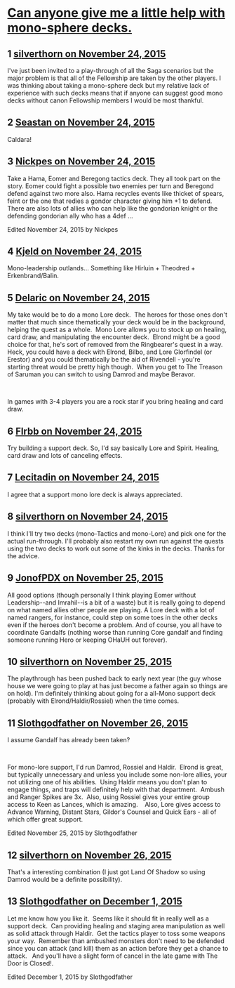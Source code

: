 # [Can anyone give me a little help with mono-sphere decks.](https://community.fantasyflightgames.com/topic/194248-can-anyone-give-me-a-little-help-with-mono-sphere-decks/)

## 1 [silverthorn on November 24, 2015](https://community.fantasyflightgames.com/topic/194248-can-anyone-give-me-a-little-help-with-mono-sphere-decks/?do=findComment&comment=1905320)

I've just been invited to a play-through of all the Saga scenarios but the major problem is that all of the Fellowship are taken by the other players. I was thinking about taking a mono-sphere deck but my relative lack of experience with such decks means that if anyone can suggest good mono decks without canon Fellowship members I would be most thankful.

## 2 [Seastan on November 24, 2015](https://community.fantasyflightgames.com/topic/194248-can-anyone-give-me-a-little-help-with-mono-sphere-decks/?do=findComment&comment=1905421)

Caldara!

## 3 [Nickpes on November 24, 2015](https://community.fantasyflightgames.com/topic/194248-can-anyone-give-me-a-little-help-with-mono-sphere-decks/?do=findComment&comment=1905554)

Take a Hama, Eomer and Beregong tactics deck. They all took part on the story. Eomer could fight a possible two enemies per turn and Beregond defend against two more also. Hama recycles events like thicket of spears, feint or the one that redies a gondor character giving him +1 to defend. There are also lots of allies who can help like the gondorian knight or the defending gondorian ally who has a 4def ...

Edited November 24, 2015 by Nickpes

## 4 [Kjeld on November 24, 2015](https://community.fantasyflightgames.com/topic/194248-can-anyone-give-me-a-little-help-with-mono-sphere-decks/?do=findComment&comment=1905567)

Mono-leadership outlands... Something like Hirluin + Theodred + Erkenbrand/Balin.

## 5 [Delaric on November 24, 2015](https://community.fantasyflightgames.com/topic/194248-can-anyone-give-me-a-little-help-with-mono-sphere-decks/?do=findComment&comment=1905590)

My take would be to do a mono Lore deck.  The heroes for those ones don't matter that much since thematically your deck would be in the background, helping the quest as a whole.  Mono Lore allows you to stock up on healing, card draw, and manipulating the encounter deck.  Elrond might be a good choice for that, he's sort of removed from the Ringbearer's quest in a way.  Heck, you could have a deck with Elrond, Bilbo, and Lore Glorfindel (or Erestor) and you could thematically be the aid of Rivendell - you're starting threat would be pretty high though.  When you get to The Treason of Saruman you can switch to using Damrod and maybe Beravor.

 

In games with 3-4 players you are a rock star if you bring healing and card draw.

## 6 [Flrbb on November 24, 2015](https://community.fantasyflightgames.com/topic/194248-can-anyone-give-me-a-little-help-with-mono-sphere-decks/?do=findComment&comment=1905692)

Try building a support deck. So, I'd say basically Lore and Spirit. Healing, card draw and lots of canceling effects.

## 7 [Lecitadin on November 24, 2015](https://community.fantasyflightgames.com/topic/194248-can-anyone-give-me-a-little-help-with-mono-sphere-decks/?do=findComment&comment=1905829)

I agree that a support mono lore deck is always appreciated.

## 8 [silverthorn on November 24, 2015](https://community.fantasyflightgames.com/topic/194248-can-anyone-give-me-a-little-help-with-mono-sphere-decks/?do=findComment&comment=1905969)

I think I'll try two decks (mono-Tactics and mono-Lore) and pick one for the actual run-through. I'll probably also restart my own run against the quests using the two decks to work out some of the kinks in the decks. Thanks for the advice.

## 9 [JonofPDX on November 25, 2015](https://community.fantasyflightgames.com/topic/194248-can-anyone-give-me-a-little-help-with-mono-sphere-decks/?do=findComment&comment=1907511)

All good options (though personally I think playing Eomer without Leadership--and Imrahil--is a bit of a waste) but it is really going to depend on what named allies other people are playing. A Lore deck with a lot of named rangers, for instance, could step on some toes in the other decks even if the heroes don't become a problem. And of course, you all have to coordinate Gandalfs (nothing worse than running Core gandalf and finding someone running Hero or keeping OHaUH out forever). 

## 10 [silverthorn on November 25, 2015](https://community.fantasyflightgames.com/topic/194248-can-anyone-give-me-a-little-help-with-mono-sphere-decks/?do=findComment&comment=1907881)

The playthrough has been pushed back to early next year (the guy whose house we were going to play at has just become a father again so things are on hold). I'm definitely thinking about going for a all-Mono support deck (probably with Elrond/Haldir/Rossiel) when the time comes.

## 11 [Slothgodfather on November 26, 2015](https://community.fantasyflightgames.com/topic/194248-can-anyone-give-me-a-little-help-with-mono-sphere-decks/?do=findComment&comment=1907931)

I assume Gandalf has already been taken?

 

For mono-lore support, I'd run Damrod, Rossiel and Haldir.  Elrond is great, but typically unnecessary and unless you include some non-lore allies, your not utilizing one of his abilities.  Using Haldir means you don't plan to engage things, and traps will definitely help with that department.  Ambush and Ranger Spikes are 3x.  Also, using Rossiel gives your entire group access to Keen as Lances, which is amazing.    Also, Lore gives access to Advance Warning, Distant Stars, Gildor's Counsel and Quick Ears - all of which offer great support.

Edited November 25, 2015 by Slothgodfather

## 12 [silverthorn on November 26, 2015](https://community.fantasyflightgames.com/topic/194248-can-anyone-give-me-a-little-help-with-mono-sphere-decks/?do=findComment&comment=1908403)

That's a interesting combination (I just got Land Of Shadow so using Damrod would be a definite possibility).

## 13 [Slothgodfather on December 1, 2015](https://community.fantasyflightgames.com/topic/194248-can-anyone-give-me-a-little-help-with-mono-sphere-decks/?do=findComment&comment=1914508)

Let me know how you like it.  Seems like it should fit in really well as a support deck.  Can providing healing and staging area manipulation as well as solid attack through Haldir.  Get the tactics player to toss some weapons your way.  Remember than ambushed monsters don't need to be defended since you can attack (and kill) them as an action before they get a chance to attack.   And you'll have a slight form of cancel in the late game with The Door is Closed!.  

Edited December 1, 2015 by Slothgodfather

